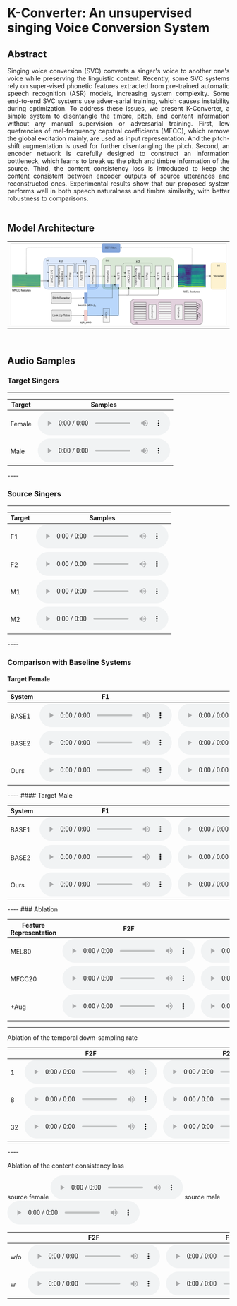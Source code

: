 

# K-Converter: An unsupervised singing Voice Conversion System

## Abstract
<div style="text-align: justify"> Singing voice conversion (SVC) converts a singer's voice to another one's voice while preserving the linguistic content. Recently, some SVC systems rely on super-vised phonetic features extracted from pre-trained automatic speech recognition (ASR) models, increasing system complexity. Some end-to-end SVC systems use adver-sarial training, which causes instability during optimization. To address these issues, we present K-Converter, a simple system to disentangle the timbre, pitch, and content information without any manual supervision or adversarial training. First, low quefrencies of mel-frequency cepstral coefficients (MFCC), which remove the global excitation mainly, are used as input representation. And the pitch-shift augmentation is used for further disentangling the pitch. Second, an encoder network is carefully designed to construct an information bottleneck, which learns to break up the pitch and timbre information of the source. Third, the content consistency loss is introduced to keep the content consistent between encoder outputs of source utterances and reconstructed ones. Experimental results show that our proposed system performs well in both speech naturalness and timbre similarity, with better robustness to comparisons. </div>

<br>

## Model Architecture
<table border="0">
  <tbody>
    <tr>
      <td><img src="figs/kconverter.png" alt="Overall Architecture"></td>
    </tr>
  </tbody>
</table>

<br>


## Audio Samples

### Target Singers
---
<table>
  <thead>
    <tr>
      <th>Target</th>
      <th>Samples</th>
    </tr>
  </thead>
  <tbody>
    <tr>
      <td>Female</td>
      <td><audio controls="" preload="auto">
            <source src="target_waves/f_biaobei_002_01.wav"></audio></td>
    </tr>
    <tr>
      <td>Male<v/td>
      <td><audio controls="" preload="auto">
            <source src="target_waves/m_biaobei_093_0001.wav"></audio></td>
    </tr>
  </tbody>
</table>
----

### Source Singers
---
<table>
  <thead>
    <tr>
      <th>Target</th>
      <th>Samples</th>
    </tr>
  </thead>
  <tbody>
    <tr>
      <td>F1</td>
      <td><audio controls="" preload="auto">
            <source src="target_waves/f_wangchenrui_1021_500_002.wav"></audio></td>
    </tr>
    <tr>
      <td>F2</td>
      <td><audio controls="" preload="auto">
            <source src="target_waves/f_mpol_20_123.wav"></audio></td>
    </tr>
    <tr>
      <td>M1</td>
      <td><audio controls="" preload="auto">
            <source src="target_waves/m_wuduo_1028_766_018.wav"></audio></td>
    </tr>
    <tr>
      <td>M2</td>
      <td><audio controls="" preload="auto">
            <source src="target_waves/m_zhiy_14_123.wav"></audio></td>
    </tr>
  </tbody>
</table>
----


### Comparison with Baseline Systems

#### Target Female


<table align="center">
  <thead>
    <tr>
      <th>System</th>
      <th>F1</th>
      <th>F2</th>
      <th>M1</th>
      <th>M2</th>
    </tr>
  </thead>
  <tbody>
   <tr>
      <td>BASE1</td>
      <td><audio controls="" preload="auto"><source src="vae_kl/vaekl-f_wangchenrui_1021_500_002.npy-to-f_biaobei_gen.wav"></audio></td>
      <td><audio controls="" preload="auto"><source src="vae_kl/vaekl-f_mpol_20_123_to_fbiaobei.wav"></audio></td>
      <td><audio controls="" preload="auto"><source src="vae_kl/vaekl-m_wuduo_1028_766_018.npy-to-f_biaobei_gen.wav"></audio></td>
      <td><audio controls="" preload="auto"><source src="vae_kl/vaekl-m_zhiy_14_123_to_fbiaobei.wav"></audio></td>
    </tr>
    <tr>
      <td>BASE2</td>
      <td><audio controls="" preload="auto"><source src="spk_pitch_confusion/confusion-f_wangchenrui_1021_500_002.npy-to-f_biaobei_gen.wav"></audio></td>
      <td><audio controls="" preload="auto"><source src="spk_pitch_confusion/confusion-f_mpol_20_123_to_fbiaobei.wav"></audio></td>
      <td><audio controls="" preload="auto"><source src="spk_pitch_confusion/confusion-m_wuduo_1028_766_018.npy-to-f_biaobei_gen.wav"></audio></td>
      <td><audio controls="" preload="auto"><source src="spk_pitch_confusion/confusion-m_zhiy_14_123_to_fbiaobei.wav"></audio></td>
    </tr>
    <tr>
      <td>Ours</td>
      <td><audio controls="" preload="auto"><source src="ours/oursox-f_wangchenrui_1021_500_002.npy-to-f_biaobei_gen.wav"></audio></td>
      <td><audio controls="" preload="auto"><source src="ours/oursox-f_mpol_123_to_fbiaobei.wav"></audio></td>
      <td><audio controls="" preload="auto"><source src="ours/oursox-m_wuduo_1028_766_018.npy-to-f_biaobei_gen.wav"></audio></td>
      <td><audio controls="" preload="auto"><source src="ours/oursox-m_zhiy_14_123_to_fbiaobei.wav"></audio></td>
    </tr>
  </tbody>
</table>
----
#### Target Male


<table align="center">
  <thead>
    <tr>
      <th>System</th>
      <th>F1</th>
      <th>F2</th>
      <th>M1</th>
      <th>M2</th>
    </tr>
  </thead>
  <tbody>
   <tr>
      <td>BASE1</td>
      <td><audio controls="" preload="auto"><source src="vae_kl/vaekl-f_wangchenrui_1021_500_002.npy-to-m_biaobei_gen.wav"></audio></td>
      <td><audio controls="" preload="auto"><source src="vae_kl/vaekl-f_mpol_20_123_to_mbiaobei.wav"></audio></td>
      <td><audio controls="" preload="auto"><source src="vae_kl/vaekl-m_wuduo_1028_766_018.npy-to-m_biaobei_gen.wav"></audio></td>
      <td><audio controls="" preload="auto"><source src="vae_kl/vaekl-m_zhiy_14_123_to_mbiaobei.wav"></audio></td>
    </tr>
    <tr>
      <td>BASE2</td>
      <td><audio controls="" preload="auto"><source src="spk_pitch_confusion/confusion-f_wangchenrui_1021_500_002.npy-to-m_biaobei_gen.wav"></audio></td>
      <td><audio controls="" preload="auto"><source src="spk_pitch_confusion/confusion-f_mpol_20_123_to_mbiaobei.wav"></audio></td>
      <td><audio controls="" preload="auto"><source src="spk_pitch_confusion/confusion-m_wuduo_1028_766_018.npy-to-m_biaobei_gen.wav"></audio></td>
      <td><audio controls="" preload="auto"><source src="spk_pitch_confusion/confusion-m_zhiy_14_123_to_mbiaobei.wav"></audio></td>
    </tr>
    <tr>
      <td>Ours</td>
      <td><audio controls="" preload="auto"><source src="ours/oursox-f_wangchenrui_1021_500_002.npy-to-m_biaobei_gen.wav"></audio></td>
      <td><audio controls="" preload="auto"><source src="ours/oursox-f_mpol_20_123_to_mbiaobei.wav"></audio></td>
      <td><audio controls="" preload="auto"><source src="ours/oursox-m_wuduo_1028_766_018.npy-to-m_biaobei_gen.wav"></audio></td>
      <td><audio controls="" preload="auto"><source src="ours/oursox-m_zhiy_14_123_to_mbiaobei.wav"></audio></td>
    </tr>
  </tbody>
</table>
----
### Ablation 


<table align="center">
  <thead>
    <tr>
      <th>Feature Representation</th>
      <th>F2F</th>
      <th>F2M</th>
      <th>M2F</th>
      <th>M2M</th>
    </tr>
  </thead>
  <tbody>
   <tr>
      <td>MEL80</td>
      <td><audio controls="" preload="auto"><source src="mel2mel_ours/mel2mel-oursrc-f_wangchenrui_1021_500_002.npy-to-f_biaobei_gen.wav"></audio></td>
      <td><audio controls="" preload="auto"><source src="mel2mel_ours/mel2mel-oursox-f_wangchenrui_1021_500_002.npy-to-m_biaobei_gen.wav"></audio></td>
      <td><audio controls="" preload="auto"><source src="mel2mel_ours/mel2mel-oursrc-m_wuduo_1028_766_018.npy-to-f_biaobei_gen.wav"></audio></td>
      <td><audio controls="" preload="auto"><source src="mel2mel_ours/mel2mel-oursrc-m_wuduo_1028_766_018.npy-to-m_biaobei_gen.wav"></audio></td>
    </tr>
    <tr>
      <td>MFCC20</td>
      <td><audio controls="" preload="auto"><source src="mfcc2mel_noaug_ours/srcdata-oursox-f_wangchenrui_1021_500_002.npy-to-f_biaobei_gen.wav"></audio></td>
      <td><audio controls="" preload="auto"><source src="mfcc2mel_noaug_ours/srcdata-oursox-f_wangchenrui_1021_500_002.npy-to-m_biaobei_gen.wav"></audio></td>
      <td><audio controls="" preload="auto"><source src="mfcc2mel_noaug_ours/srcdata-oursox-m_wuduo_1028_766_018.npy-to-f_biaobei_gen.wav"></audio></td>
      <td><audio controls="" preload="auto"><source src="mfcc2mel_noaug_ours/srcdata-oursox-m_wuduo_1028_766_018.npy-to-m_biaobei_gen.wav"></audio></td>
    </tr>
    <tr>
      <td>+Aug</td>
      <td><audio controls="" preload="auto"><source src="ours/oursox-f_wangchenrui_1021_500_002.npy-to-f_biaobei_gen.wav"></audio></td>
      <td><audio controls="" preload="auto"><source src="ours/oursox-f_wangchenrui_1021_500_002.npy-to-f_biaobei_gen.wav"></audio></td>
      <td><audio controls="" preload="auto"><source src="ours/oursox-m_wuduo_1028_766_018.npy-to-f_biaobei_gen.wav"></audio></td>
      <td><audio controls="" preload="auto"><source src="ours/oursox-m_wuduo_1028_766_018.npy-to-m_biaobei_gen.wav"></audio></td>
    </tr>
  </tbody>
</table>

----
Ablation of the temporal down-sampling rate
<table align="center">
  <thead>
    <tr>
      <th></th>
      <th>F2F</th>
      <th>F2M</th>
      <th>M2F</th>
      <th>M2M</th>
    </tr>
  </thead>
  <tbody>
   <tr>
      <td>1</td>
      <td><audio controls="" preload="auto"><source src="tdr1/freq1-oursox-f_mpol_20_123_to_f_biaobei.wav"></audio></td>
      <td><audio controls="" preload="auto"><source src="tdr1/freq1-oursox-f_mpol_20_123_to_m_biaobei.wav"></audio></td>
      <td><audio controls="" preload="auto"><source src="tdr1/freq1-oursox-m_zhiy_123_to_f_biaobei.wav"></audio></td>
      <td><audio controls="" preload="auto"><source src="tdr1/freq1-oursox-m_zhiy_123_to_m_biaobei.wav"></audio></td>
    </tr>
    <tr>
      <td>8</td>
      <td><audio controls="" preload="auto"><source src="ours/oursox-f_mpol_123_to_fbiaobei.wav"></audio></td>
      <td><audio controls="" preload="auto"><source src="ours/oursox-f_mpol_20_123_to_mbiaobei.wav"></audio></td>
      <td><audio controls="" preload="auto"><source src="ours/oursox-m_zhiy_14_123_to_fbiaobei.wav"></audio></td>
      <td><audio controls="" preload="auto"><source src="ours/oursox-m_zhiy_14_123_to_mbiaobei.wav"></audio></td>
    </tr>
    <tr>
      <td>32</td>
      <td><audio controls="" preload="auto"><source src="tdr32/freq32-oursox-f_mpol_20_123_to_f_biaobei.wav"></audio></td>
      <td><audio controls="" preload="auto"><source src="tdr32/freq32-oursox-f_mpol_20_123-to-m_biaobei_gen.wav"></audio></td>
      <td><audio controls="" preload="auto"><source src="tdr32/freq32-oursox-m_zhiy_123_to_f_biaobei.wav"></audio></td>
      <td><audio controls="" preload="auto"><source src="tdr32/freq32-oursox-m_zhiy_123_to_m_biaobei.wav"></audio></td>
    </tr>
  </tbody>
</table>
----

Ablation of the content consistency loss

source female
<audio controls="" preload="auto"><source src="target_waves/f_pmar_11_123.wav"></audio>
source male
<audio controls="" preload="auto"><source src="target_waves/m_wenzihao_1013_8_022.wav"></audio>
      
<table align="center">
  <thead>
    <tr>
      <th></th>
      <th>F2F</th>
      <th>F2M</th>
      <th>M2F</th>
      <th>M2M</th>
    </tr>
  </thead>
  <tbody>
   <tr>
      <td>w/o</td>
      <td><audio controls="" preload="auto"><source src="content_consitency_loss/noct_f_pmar_to_fbiaobei.wav"></audio></td>
      <td><audio controls="" preload="auto"><source src="content_consitency_loss/noct_f_pmar_to_mbiaobei.wav"></audio></td>
      <td><audio controls="" preload="auto"><source src="content_consitency_loss/noct-m_wenzihao_1013_8_022.npy-to-f_biaobei_gen.wav"></audio></td>
      <td><audio controls="" preload="auto"><source src="content_consitency_loss/noct-m_wenzihao_1013_8_022.npy-to-m_biaobei_gen.wav"></audio></td>
    </tr>
    <tr>
      <td>w</td>
      <td><audio controls="" preload="auto"><source src="content_consitency_loss/oursox-f_pmar_11_fbiaobei.wav"></audio></td>
      <td><audio controls="" preload="auto"><source src="content_consitency_loss/oursox-m_pmar_11_fbiaobei.wav"></audio></td>
      <td><audio controls="" preload="auto"><source src="content_consitency_loss/oursox-m_wenzihao_1013_8_022.npy-to-f_biaobei_gen.wav"></audio></td>
      <td><audio controls="" preload="auto"><source src="content_consitency_loss/oursox-m_wenzihao_1013_8_022.npy-to-m_biaobei_gen.wav"></audio></td>
    </tr>
  </tbody>
</table>

    
